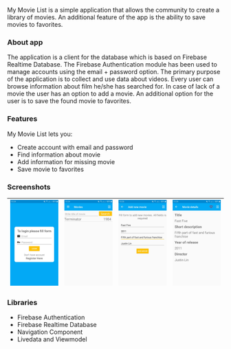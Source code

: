 My Movie List is a simple application that allows the community to create a library of movies. An additional feature of the app is the ability to save movies to favorites. 
### About app

The application is a client for the database which is based on Firebase Realtime Database. The Firebase Authentication module has been used to manage accounts using the email + password option. The primary purpose of the application is to collect and use data about videos. Every user can browse information about film he/she has searched for. In case of lack of a movie the user has an option to add a movie. An additional option for the user is to save the found movie to favorites. 
### Features

My Movie List lets you:
- Create account with email and password
- Find information about movie
- Add information for missing movie
- Save movie to favorites

### Screenshots

|![](screenshots/signin.jpg)|![](screenshots/movie_list.jpg)|![](screenshots/add_movie.jpg)|![](screenshots/movie_details.jpg)|
|---|---|---|---|
### Libraries

- Firebase Authentication
- Firebase Realtime Database
- Navigation Component
- Livedata and Viewmodel
